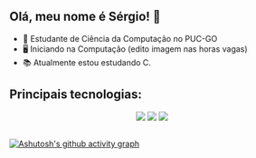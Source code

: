    ## Olá, meu nome é Sérgio! 👋

   - 📒 Estudante de Ciência da Computação no PUC-GO
   - 🖥️ Iniciando na Computação (edito imagem nas horas vagas)
   - 📚 Atualmente estou estudando C.

## Principais tecnologias:

<p align="center">
  <img src="https://custom-icon-badges.demolab.com/badge/Visual%20Studio%20Code-0078d7.svg?logo=vsc&logoColor=white" />
  <img src="https://img.shields.io/badge/C-00599C?logo=c&logoColor=white " />
  <img src="https://img.shields.io/badge/Adobe%20Photoshop-31A8FF?logo=Adobe%20Photoshop&logoColor=black" />

   
</p>

##

[![Ashutosh's github activity graph](https://github-readme-activity-graph.vercel.app/graph?username=cerjo1&bg_color=175D8C&color=96CBEE&line=0E3A58&point=60B1E6&area=true&hide_border=true)](https://github.com/ashutosh00710/github-readme-activity-graph)



